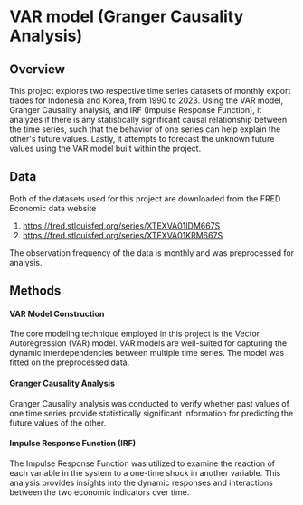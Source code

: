 # VAR model (Granger Causality Analysis)

## Overview
This project explores two respective time series datasets of monthly export trades for Indonesia and Korea, from 1990 to 2023. Using the VAR model, Granger Causality analysis, and IRF (Impulse Response Function), it analyzes if there is any statistically significant causal relationship between the time series, such that the behavior of one series can help explain the other's future values. Lastly, it attempts to forecast the unknown future values using the VAR model built within the project.



## Data
Both of the datasets used for this project are downloaded from the FRED Economic data website 
1. https://fred.stlouisfed.org/series/XTEXVA01IDM667S
2. https://fred.stlouisfed.org/series/XTEXVA01KRM667S
   
The observation frequency of the data is monthly and was preprocessed for analysis.

## Methods


#### VAR Model Construction
The core modeling technique employed in this project is the Vector Autoregression (VAR) model. VAR models are well-suited for capturing the dynamic interdependencies between multiple time series. The model was fitted on the preprocessed data.

#### Granger Causality Analysis
Granger Causality analysis was conducted to verify whether past values of one time series provide statistically significant information for predicting the future values of the other. 

#### Impulse Response Function (IRF)
The Impulse Response Function was utilized to examine the reaction of each variable in the system to a one-time shock in another variable. This analysis provides insights into the dynamic responses and interactions between the two economic indicators over time.

